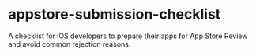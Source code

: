 # appstore-submission-checklist
A checklist for iOS developers to prepare their apps for App Store Review and avoid common rejection reasons.
